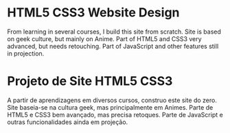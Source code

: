 # HTML5 CSS3 Website Design

From learning in several courses, I build this site from scratch.
  Site is based on geek culture, but mainly on Anime.
  Part of HTML5 and CSS3 very advanced, but needs retouching.
  Part of JavaScript and other features still in projection.

# Projeto de Site HTML5 CSS3

 A partir de aprendizagens em diversos cursos, construo este site do zero.
 Site baseia-se na cultura geek, mas principalmente em Animes.
 Parte de HTML5 e CSS3 bem avançado, mas precisa retoques.
 Parte de JavaScript e outras funcionalidades ainda em projeção.